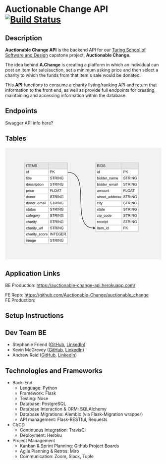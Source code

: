 # Auctionable Change API [![Build Status](https://travis-ci.com/Auctionable-Change/auctionable_change_api.svg?branch=master)](https://travis-ci.com/Auctionable-Change/auctionable_change_api)

## Description
**Auctionable Change API** is the backend API for our [Turing School of Software and Design](https://turing.io/) capstone project, **Auctionable Change**.

The idea behind **A.Change** is creating a platform in which an individual can post an item for sale/auction, set a minimum asking price and then select a charity to which the funds from that item's sale would be donated.

This **API** functions to consume a charity listing/ranking API and return that information to the front end, as well as provide full endpoints for creating, maintaining and accessing information within the database.

## Endpoints
Swagger API info here?

## Tables
![Screenshot](public/AC_tables_7-26-20.png)

## Application Links
BE Production: https://auctionable-change-api.herokuapp.com/


FE Repo: https://github.com/Auctionable-Change/auctionable_change  
FE Production:

## Setup Instructions

## Dev Team BE
 - Stephanie Friend ([GitHub](https://github.com/StephanieFriend), [LinkedIn](https://www.linkedin.com/in/s-friend/))
 - Kevin McGrevey ([GitHub](https://github.com/kmcgrevey), [LinkedIn](www.linkedin.com/in/‎kevin-mcgrevey‎-8660958/))
 - Andrew Reid ([GitHub](https://github.com/reid-andrew), [LinkedIn](https://www.linkedin.com/in/reida/))

 ## Technologies and Frameworks
- Back-End
  - Language: Python
  - Framework: Flask
  - Testing: Nose
  - Database: PostgreSQL
  - Database Interaction & ORM: SQLAlchemy
  - Database Migrations: Alembic (via Flask-Migration wrapper)
  - API management: Flask-RESTful, Requests
- CI/CD
  - Continuous Integration: TravisCI
  - Deployment: Heroku
- Project Management
  - Kanban & Sprint Planning: Github Project Boards
  - Agile Planning & Retros: Miro
  - Communication: Zoom, Slack, Tuple